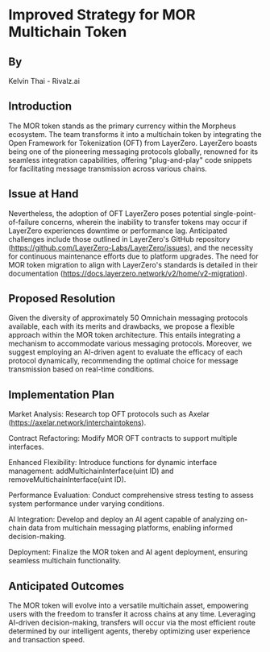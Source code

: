 # Improved Strategy for MOR Multichain Token

## By
Kelvin Thai - Rivalz.ai

## Introduction
The MOR token stands as the primary currency within the Morpheus ecosystem. The team transforms it into a multichain token by integrating the Open Framework for Tokenization (OFT) from LayerZero. 
LayerZero boasts being one of the pioneering messaging protocols globally, renowned for its seamless integration capabilities, offering "plug-and-play" code snippets for facilitating message transmission across various chains.

## Issue at Hand
Nevertheless, the adoption of OFT LayerZero poses potential single-point-of-failure concerns, wherein the inability to transfer tokens may occur if LayerZero experiences downtime or performance lag. Anticipated challenges include those outlined in LayerZero's GitHub repository (https://github.com/LayerZero-Labs/LayerZero/issues), and the necessity for continuous maintenance efforts due to platform upgrades. The need for MOR token migration to align with LayerZero's standards is detailed in their documentation (https://docs.layerzero.network/v2/home/v2-migration).

## Proposed Resolution
Given the diversity of approximately 50 Omnichain messaging protocols available, each with its merits and drawbacks, we propose a flexible approach within the MOR token architecture. This entails integrating a mechanism to accommodate various messaging protocols. Moreover, we suggest employing an AI-driven agent to evaluate the efficacy of each protocol dynamically, recommending the optimal choice for message transmission based on real-time conditions.

## Implementation Plan
Market Analysis: Research top OFT protocols such as Axelar (https://axelar.network/interchaintokens).

Contract Refactoring: Modify MOR OFT contracts to support multiple interfaces.

Enhanced Flexibility: Introduce functions for dynamic interface management: addMultichainInterface(uint ID) and removeMultichainInterface(uint ID).

Performance Evaluation: Conduct comprehensive stress testing to assess system performance under varying conditions.

AI Integration: Develop and deploy an AI agent capable of analyzing on-chain data from multichain messaging platforms, enabling informed decision-making.

Deployment: Finalize the MOR token and AI agent deployment, ensuring seamless multichain functionality.

## Anticipated Outcomes

The MOR token will evolve into a versatile multichain asset, empowering users with the freedom to transfer it across chains at any time. Leveraging AI-driven decision-making, transfers will occur via the most efficient route determined by our intelligent agents, thereby optimizing user experience and transaction speed.